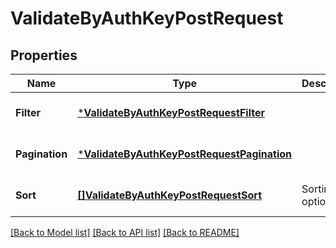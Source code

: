 # ValidateByAuthKeyPostRequest

## Properties
Name | Type | Description | Notes
------------ | ------------- | ------------- | -------------
**Filter** | [***ValidateByAuthKeyPostRequestFilter**](ValidateByAuthKeyPostRequest_filter.md) |  | [optional] [default to null]
**Pagination** | [***ValidateByAuthKeyPostRequestPagination**](ValidateByAuthKeyPostRequest_pagination.md) |  | [optional] [default to null]
**Sort** | [**[]ValidateByAuthKeyPostRequestSort**](ValidateByAuthKeyPostRequest_sort.md) | Sorting options list | [optional] [default to null]

[[Back to Model list]](../README.md#documentation-for-models) [[Back to API list]](../README.md#documentation-for-api-endpoints) [[Back to README]](../README.md)

